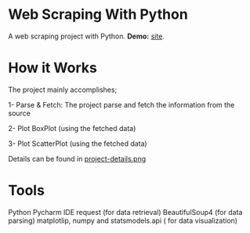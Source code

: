 # Web Scraping With Python
A web scraping project with Python.
**Demo:** [site](https://youtu.be/mSIS5HtdW70).  

# How it Works
The project mainly accomplishes;

1- Parse & Fetch: The project parse and fetch the information from the source

2- Plot BoxPlot (using the fetched data)

3- Plot ScatterPlot (using the fetched data)

Details can be found in [project-details.png](project-details.png) 


# Tools
Python
Pycharm IDE
request (for data retrieval)
BeautifulSoup4 (for data parsing)
matplotlip, numpy and statsmodels.api ( for data visualization)
